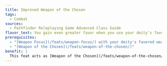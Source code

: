 ```yaml
---
title: Improved Weapon of the Chosen
tags:
  - Combat
sources:
  - Pathfinder Roleplaying Game Advanced Class Guide
flavor_text: You gain even greater favor when you use your deity's favored weapon.
prerequisites:
  - "[Weapon Focus](/feats/weapon-focus/) with your deity's favored weapon"
  - "[Weapon of the Chosen](/feats/weapon-of-the-chosen/)"
benefit: |
  This feat acts as [Weapon of the Chosen](/feats/weapon-of-the-chosen/), except you gain the benefits on all attacks until the start of your next turn. Your attacks gain a single alignment component of your deity---either chaotic, evil, good, or lawful---for the purpose of overcoming damage reduction. If your deity is neutral with no other alignment components, your attacks instead overcome damage reduction as though your weapon were both cold iron and silver.
---
```



